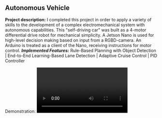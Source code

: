 ## Autonomous Vehicle

**Project description:** I completed this project in order to apply a variety of skills to the development of a complex electromechanical system with autonomous capabilities. This "self-driving car" was built as a 4-motor differential drive robot for mechanical simplicity. A Jetson Nano is used for high-level decision making based on input from a RGBD-camera. An Arduino is treated as a client of the Nano, receiving instructions for motor control.
***Implemented Features:*** Rule-Based Planning with Object Detection | End-to-End Learning-Based Lane Detection | Adaptive Cruise Control | PID Controller

Demonstration: <video src=""></video>
